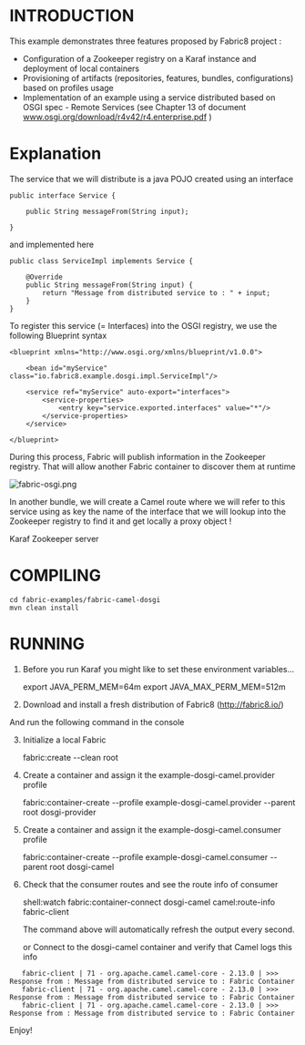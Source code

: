# INTRODUCTION

This example demonstrates three features proposed by Fabric8 project :

* Configuration of a Zookeeper registry on a Karaf instance and deployment of local containers
* Provisioning of artifacts (repositories, features, bundles, configurations) based on profiles usage
* Implementation of an example using a service distributed based on OSGI spec - Remote Services (see Chapter 13 of document www.osgi.org/download/r4v42/r4.enterprise.pdf )

# Explanation

The service that we will distribute is a java POJO created using an interface

    public interface Service {

        public String messageFrom(String input);

    }

and implemented here

    public class ServiceImpl implements Service {

        @Override
        public String messageFrom(String input) {
            return "Message from distributed service to : " + input;
        }
    }

To register this service (= Interfaces) into the OSGI registry, we use the following Blueprint syntax

    <blueprint xmlns="http://www.osgi.org/xmlns/blueprint/v1.0.0">

        <bean id="myService" class="io.fabric8.example.dosgi.impl.ServiceImpl"/>

        <service ref="myService" auto-export="interfaces">
            <service-properties>
                <entry key="service.exported.interfaces" value="*"/>
            </service-properties>
        </service>

    </blueprint>

During this process, Fabric will publish information in the Zookeeper registry. That will allow another Fabric container to discover them at runtime

![fabric-osgi.png](https://raw.githubusercontent.com/fabric8io/fabric8/master/fabric/fabric-examples/fabric-camel-dosgi/fabric-dosgi.png)

In another bundle, we will create a Camel route where we will refer to this service using as key the name of the interface that we will lookup into
the Zookeeper registry to find it and get locally a proxy object !

<reference id="myService" interface="io.fabric8.example.dosgi.Service" availability="optional"/>

<camelContext id="camel" trace="false" xmlns="http://camel.apache.org/schema/blueprint">

  <route id="fabric-client">
    <from uri="timer://foo?fixedRate=true&amp;period=10000"/>
    <setBody>
        <constant>Karaf Zookeeper server</constant>
    </setBody>
    <bean ref="myService" method="messageFrom"/>
    <log message=">>> Response from : ${body}"/>
  </route>

</camelContext>


# COMPILING

    cd fabric-examples/fabric-camel-dosgi
    mvn clean install

# RUNNING

1) Before you run Karaf you might like to set these environment variables...

    export JAVA_PERM_MEM=64m
    export JAVA_MAX_PERM_MEM=512m

2) Download and install a fresh distribution of Fabric8 (http://fabric8.io/)

And run the following command in the console

3) Initialize a local Fabric

    fabric:create --clean root

4) Create a container and assign it the example-dosgi-camel.provider profile

    fabric:container-create --profile example-dosgi-camel.provider --parent root dosgi-provider

5) Create a container and assign it the example-dosgi-camel.consumer profile

    fabric:container-create --profile example-dosgi-camel.consumer --parent root dosgi-camel

6) Check that the consumer routes and see the route info of consumer

    shell:watch fabric:container-connect dosgi-camel camel:route-info fabric-client

   The command above will automatically refresh the output every second.

   or Connect to the dosgi-camel container and verify that Camel logs this info

```
   fabric-client | 71 - org.apache.camel.camel-core - 2.13.0 | >>> Response from : Message from distributed service to : Fabric Container
   fabric-client | 71 - org.apache.camel.camel-core - 2.13.0 | >>> Response from : Message from distributed service to : Fabric Container
   fabric-client | 71 - org.apache.camel.camel-core - 2.13.0 | >>> Response from : Message from distributed service to : Fabric Container
```

Enjoy!
